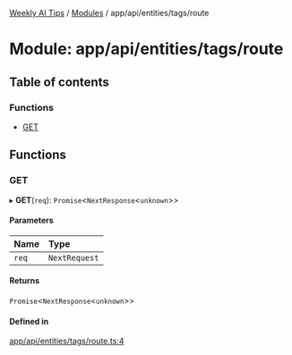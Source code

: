 [Weekly AI Tips](../README.md) / [Modules](../modules.md) / app/api/entities/tags/route

# Module: app/api/entities/tags/route

## Table of contents

### Functions

- [GET](app_api_entities_tags_route.md#get)

## Functions

### GET

▸ **GET**(`req`): `Promise`\<`NextResponse`\<`unknown`\>\>

#### Parameters

| Name | Type |
| :------ | :------ |
| `req` | `NextRequest` |

#### Returns

`Promise`\<`NextResponse`\<`unknown`\>\>

#### Defined in

[app/api/entities/tags/route.ts:4](https://github.com/alexsoyes/weekly-ai-tips/blob/b3fea4afd71b68632685f2d382621a10bad6affa/app/api/entities/tags/route.ts#L4)
